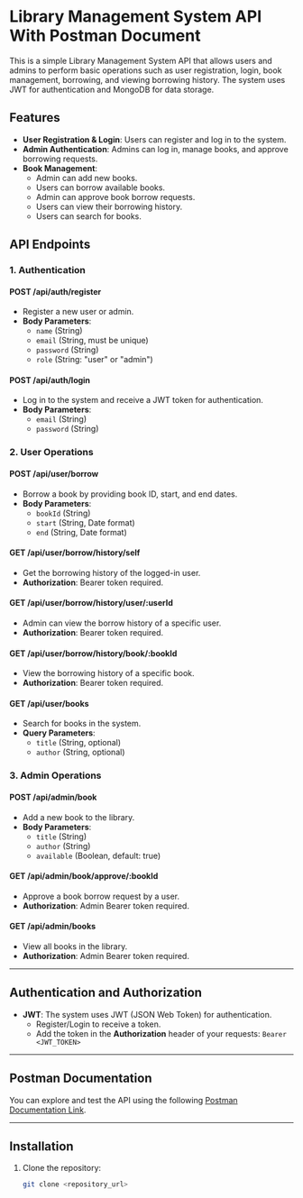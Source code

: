 # Library Management System API With Postman Document

This is a simple Library Management System API that allows users and admins to perform basic operations such as user registration, login, book management, borrowing, and viewing borrowing history. The system uses JWT for authentication and MongoDB for data storage.

## Features

- **User Registration & Login**: Users can register and log in to the system.
- **Admin Authentication**: Admins can log in, manage books, and approve borrowing requests.
- **Book Management**:
  - Admin can add new books.
  - Users can borrow available books.
  - Admin can approve book borrow requests.
  - Users can view their borrowing history.
  - Users can search for books.
  
## API Endpoints

### 1. Authentication

#### POST /api/auth/register
- Register a new user or admin.
- **Body Parameters**:
  - `name` (String)
  - `email` (String, must be unique)
  - `password` (String)
  - `role` (String: "user" or "admin")

#### POST /api/auth/login
- Log in to the system and receive a JWT token for authentication.
- **Body Parameters**:
  - `email` (String)
  - `password` (String)

### 2. User Operations

#### POST /api/user/borrow
- Borrow a book by providing book ID, start, and end dates.
- **Body Parameters**:
  - `bookId` (String)
  - `start` (String, Date format)
  - `end` (String, Date format)

#### GET /api/user/borrow/history/self
- Get the borrowing history of the logged-in user.
- **Authorization**: Bearer token required.

#### GET /api/user/borrow/history/user/:userId
- Admin can view the borrow history of a specific user.
- **Authorization**: Bearer token required.

#### GET /api/user/borrow/history/book/:bookId
- View the borrowing history of a specific book.
- **Authorization**: Bearer token required.

#### GET /api/user/books
- Search for books in the system.
- **Query Parameters**:
  - `title` (String, optional)
  - `author` (String, optional)

### 3. Admin Operations

#### POST /api/admin/book
- Add a new book to the library.
- **Body Parameters**:
  - `title` (String)
  - `author` (String)
  - `available` (Boolean, default: true)

#### GET /api/admin/book/approve/:bookId
- Approve a book borrow request by a user.
- **Authorization**: Admin Bearer token required.

#### GET /api/admin/books
- View all books in the library.
- **Authorization**: Admin Bearer token required.

---

## Authentication and Authorization

- **JWT**: The system uses JWT (JSON Web Token) for authentication.
  - Register/Login to receive a token.
  - Add the token in the **Authorization** header of your requests: `Bearer <JWT_TOKEN>`

---

## Postman Documentation

You can explore and test the API using the following [Postman Documentation Link](https://documenter.getpostman.com/view/39168739/2sAYBbeUqY).

---

## Installation

1. Clone the repository:
   ```bash
   git clone <repository_url>
